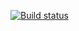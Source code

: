[![Build status](https://ci.appveyor.com/api/projects/status/lby55v077w5yiwny?svg=true)](https://ci.appveyor.com/project/FirstBlackList/authorizationtest)